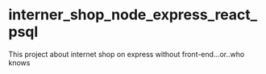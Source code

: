 # interner_shop_node_express_react_psql
This project about internet shop on express without front-end...or..who knows
